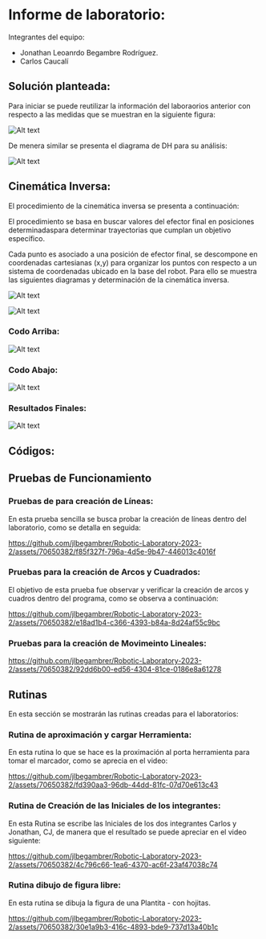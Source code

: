 # Informe de laboratorio:
Integrantes del equipo: 
 - Jonathan Leoanrdo Begambre Rodríguez.
 - Carlos Caucalí


## Solución planteada:

Para iniciar se puede reutilizar la información del laboraorios anterior con respecto a las medidas que se muestran en la siguiente  figura: 

![Alt text](<Archivos Multimedia/Imagenes/MedidasEslabones.png>)

De menera similar se presenta el diagrama de DH para su análisis:

![Alt text](<Archivos Multimedia/Imagenes/InverseKinematics/DHFigura.png>)


## Cinemática Inversa:
El procedimiento  de la cinemática inversa se presenta a continuación:

El procedimiento se basa en buscar  valores del efector final en posiciones determinadaspara determinar trayectorias que cumplan un objetivo específico.

 Cada punto  es asociado a una posición de efector final, se descompone en coordenadas cartesianas (x,y) para organizar los puntos con respecto a un sistema de coordenadas ubicado en la base del robot. Para ello se muestra las siguientes diagramas y determinación de la cinemática inversa.

![Alt text](<Archivos Multimedia/Imagenes/InverseKinematics/CinematicaInversa1.png>)

![Alt text](<Archivos Multimedia/Imagenes/InverseKinematics/CinematicaInversa2.png>)
### Codo Arriba:

![Alt text](<Archivos Multimedia/Imagenes/InverseKinematics/CinematicaInversa3.png>)

### Codo Abajo:

![Alt text](<Archivos Multimedia/Imagenes/InverseKinematics/CinematicaInversa4.png>)

### Resultados Finales:

![Alt text](<Archivos Multimedia/Imagenes/InverseKinematics/CinematicaInversa5.png>)

## Códigos:


## Pruebas de Funcionamiento
### Pruebas de para creación de Líneas:

En esta prueba sencilla se busca probar la creación de líneas dentro del laboratorio, como se detalla en seguida:


https://github.com/jlbegambrer/Robotic-Laboratory-2023-2/assets/70650382/f85f327f-796a-4d5e-9b47-446013c4016f

###  Pruebas para la creación de Arcos y Cuadrados:
El objetivo de esta prueba fue observar y verificar la creación de arcos y cuadros dentro del programa, como se observa a continuación:

https://github.com/jlbegambrer/Robotic-Laboratory-2023-2/assets/70650382/e18ad1b4-c366-4393-b84a-8d24af55c9bc






### Pruebas para la creación de Movimeinto Lineales:



https://github.com/jlbegambrer/Robotic-Laboratory-2023-2/assets/70650382/92dd6b00-ed56-4304-81ce-0186e8a61278



## Rutinas
En esta sección se mostrarán las rutinas creadas para el laboratorios:

### Rutina de aproximación y cargar Herramienta:
En esta rutina lo que se hace es la proximación al porta herramienta para tomar el marcador, como se aprecia en el video:



https://github.com/jlbegambrer/Robotic-Laboratory-2023-2/assets/70650382/fd390aa3-96db-44dd-81fc-07d70e613c43



### Rutina de Creación de las Iniciales de los integrantes:

En esta Rutina se escribe las Iniciales de los dos integrantes Carlos  y Jonathan, CJ, de manera que el resultado se puede apreciar en el video siguiente:

https://github.com/jlbegambrer/Robotic-Laboratory-2023-2/assets/70650382/4c796c66-1ea6-4370-ac6f-23af47038c74


###  Rutina dibujo de figura libre:
En esta rutina se dibuja la figura de una Plantita - con hojitas.


https://github.com/jlbegambrer/Robotic-Laboratory-2023-2/assets/70650382/30e1a9b3-416c-4893-bde9-737d13a40b1c







